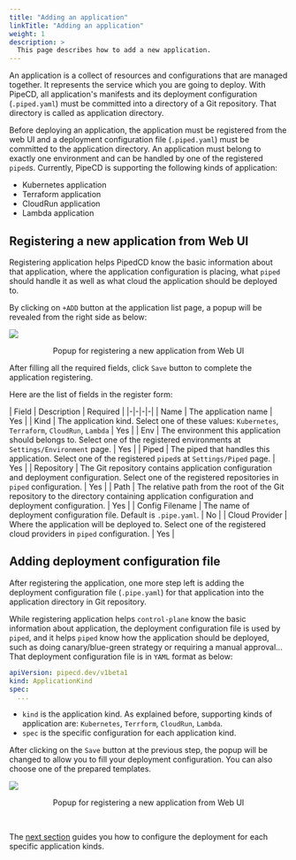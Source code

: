 ```yaml
---
title: "Adding an application"
linkTitle: "Adding an application"
weight: 1
description: >
  This page describes how to add a new application.
---
```


An application is a collect of resources and configurations that are managed together.
It represents the service which you are going to deploy. With PipeCD, all application's manifests and its deployment configuration (`.piped.yaml`) must be committed into a directory of a Git repository. That directory is called as application directory.

Before deploying an application, the application must be registered from the web UI and a deployment configuration file (`.piped.yaml`) must be committed to the application directory.
An application must belong to exactly one environment and can be handled by one of the registered `piped`s. Currently, PipeCD is supporting the following kinds of application:

- Kubernetes application
- Terraform application
- CloudRun application
- Lambda application

## Registering a new application from Web UI

Registering application helps PipedCD know the basic information about that application, where the application configuration is placing, what `piped` should handle it as well as what cloud the application should be deployed to.

By clicking on `+ADD` button at the application list page, a popup will be revealed from the right side as below:

![](/images/registering-an-application.png)
<p style="text-align: center;">
Popup for registering a new application from Web UI
</p>

After filling all the required fields, click `Save` button to complete the application registering.

Here are the list of fields in the register form:

| Field | Description | Required |
|-|-|-|-|
| Name | The application name | Yes |
| Kind | The application kind. Select one of these values: `Kubernetes`, `Terraform`, `CloudRun`, `Lambda` | Yes |
| Env | The environment this application should belongs to. Select one of the registered environments at `Settings/Environment` page.  | Yes |
| Piped | The piped that handles this application. Select one of the registered `piped`s at `Settings/Piped` page. | Yes |
| Repository | The Git repository contains application configuration and deployment configuration. Select one of the registered repositories in `piped` configuration. | Yes |
| Path | The relative path from the root of the Git repository to the directory containing application configuration and deployment configuration. | Yes |
| Config Filename | The name of deployment configuration file. Default is `.pipe.yaml`. | No |
| Cloud Provider | Where the application will be deployed to. Select one of the registered cloud providers in `piped` configuration. | Yes |

## Adding deployment configuration file

After registering the application, one more step left is adding the deployment configuration file (`.pipe.yaml`) for that application into the application directory in Git repository.

While registering application helps `control-plane` know the basic information about application, the deployment configuration file is used by `piped`, and it helps `piped` know how the application should be deployed, such as doing canary/blue-green strategy or requiring a manual approval...
That deployment configuration file is in `YAML` format as below:

``` yaml
apiVersion: pipecd.dev/v1beta1
kind: ApplicationKind
spec:
  ...
```

- `kind` is the application kind. As explained before, supporting kinds of application are: `Kubernetes`, `Terrform`, `CloudRun`, `Lambda`.
- `spec` is the specific configuration for each application kind.

After clicking on the `Save` button at the previous step, the popup will be changed to allow you to fill your deployment configuration. You can also choose one of the prepared templates.

![](/images/adding-deployment-configuration-file.png)
<p style="text-align: center;">
Popup for registering a new application from Web UI
</p>

<br/>

The [next section](/docs/user-guide/configuring-deployment/) guides you how to configure the deployment for each specific application kinds.
